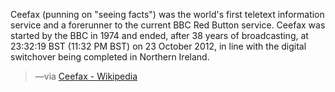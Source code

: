 
Ceefax (punning on "seeing facts") was the world's first teletext information service and a forerunner to the current BBC Red Button service. Ceefax was started by the BBC in 1974 and ended, after 38 years of broadcasting, at 23:32:19 BST (11:32 PM BST) on 23 October 2012, in line with the digital switchover being completed in Northern Ireland.

> —via [Ceefax - Wikipedia](https://en.wikipedia.org/wiki/Ceefax)

